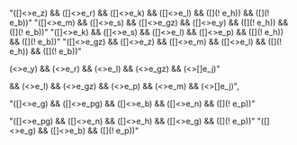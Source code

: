 "([]<>e_z) && ([]<>e_r) && ([]<>e_k) && ([]<>e_l) && ([](! e_h)) && ([](! e_b))"
"([]<>e_m) && ([]<>e_s) && ([]<>e_gz) && ([]<>e_y) && ([](! e_h)) && ([](! e_b))"
"([]<>e_k) && ([]<>e_s) && ([]<>e_l) && ([]<>e_p) && ([](! e_h)) && ([](! e_b))"
"([]<>e_gz) && ([]<>e_z) && ([]<>e_m) && ([]<>e_l) && ([](! e_h)) && ([](! e_b))"

(<>e_y) && (<>e_r) && (<>e_l) && (<>e_gz) && (<>[]e_j)"

&& (<>e_l) && (<>e_gz) && (<>e_p) && (<>e_m) && (<>[]e_j)",  



"([]<>e_g) && ([]<>e_pg) && ([]<>e_b) && ([]<>e_n) && ([](! e_p))"

"([]<>e_pg) && ([]<>e_n) && ([]<>e_h) && ([]<>e_g) && ([](! e_p))"
"([]<>e_g) && ([]<>e_b) && ([](! e_p))"